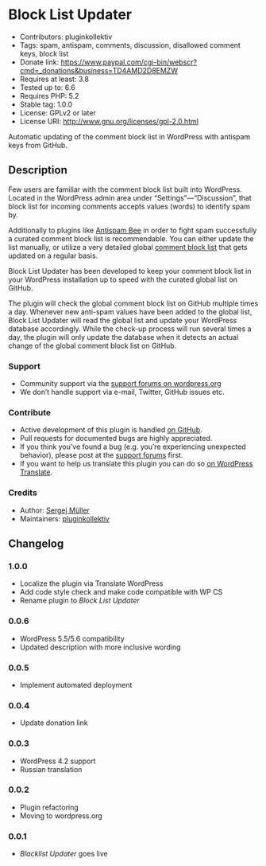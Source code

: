 # Block List Updater #
* Contributors:      pluginkollektiv
* Tags:              spam, antispam, comments, discussion, disallowed comment keys, block list
* Donate link:       https://www.paypal.com/cgi-bin/webscr?cmd=_donations&business=TD4AMD2D8EMZW
* Requires at least: 3.8
* Tested up to:      6.6
* Requires PHP:      5.2
* Stable tag:        1.0.0
* License:           GPLv2 or later
* License URI:       http://www.gnu.org/licenses/gpl-2.0.html

Automatic updating of the comment block list in WordPress with antispam keys from GitHub.

## Description ##
Few users are familiar with the comment block list built into WordPress. Located in the WordPress admin area under “Settings”—“Discussion”, that block list for incoming comments accepts values (words) to identify spam by.

Additionally to plugins like [Antispam Bee](https://wordpress.org/plugins/antispam-bee/) in order to fight spam successfully a curated comment block list is recommendable. You can either update the list manually, or utilize a very detailed global [comment block list](https://github.com/splorp/wordpress-comment-blacklist) that gets updated on a regular basis.

Block List Updater has been developed to keep your comment block list in your WordPress installation up to speed with the curated global list on GitHub.

The plugin will check the global comment block list on GitHub multiple times a day. Whenever new anti-spam values have been added to the global list, Block List Updater will read the global list and update your WordPress database accordingly. While the check-up process will run several times a day, the plugin will only update the database when it detects an actual change of the global comment block list on GitHub.

### Support ###
* Community support via the [support forums on wordpress.org](https://wordpress.org/support/plugin/blacklist-updater)
* We don’t handle support via e-mail, Twitter, GitHub issues etc.

### Contribute ###
* Active development of this plugin is handled [on GitHub](https://github.com/pluginkollektiv/blacklist-updater).
* Pull requests for documented bugs are highly appreciated.
* If you think you’ve found a bug (e.g. you’re experiencing unexpected behavior), please post at the [support forums](https://wordpress.org/support/plugin/blacklist-updater) first.
* If you want to help us translate this plugin you can do so [on WordPress Translate](https://translate.wordpress.org/projects/wp-plugins/blacklist-updater).

### Credits ###
* Author: [Sergej Müller](https://sergejmueller.github.io/)
* Maintainers: [pluginkollektiv](https://pluginkollektiv.org/)


## Changelog ##

### 1.0.0 ###
* Localize the plugin via Translate WordPress
* Add code style check and make code compatible with WP CS
* Rename plugin to *Block List Updater*

### 0.0.6 ###
* WordPress 5.5/5.6 compatibility
* Updated description with more inclusive wording

### 0.0.5 ###
* Implement automated deployment

### 0.0.4 ###
* Update donation link

### 0.0.3 ###
* WordPress 4.2 support
* Russian translation

### 0.0.2 ###
* Plugin refactoring
* Moving to wordpress.org

### 0.0.1 ###
* *Blacklist Updater* goes live

